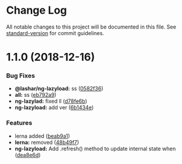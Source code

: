 # Change Log

All notable changes to this project will be documented in this file. See [standard-version](https://github.com/conventional-changelog/standard-version) for commit guidelines.

<a name="1.1.0"></a>
# 1.1.0 (2018-12-16)


### Bug Fixes

* **@lashar/ng-lazyload:** ss ([0582f36](https://github.com/gelashar/ng/commit/0582f36))
* **all:** ss ([eb792a9](https://github.com/gelashar/ng/commit/eb792a9))
* **ng-lazylad:** fixed ll ([d78fe6b](https://github.com/gelashar/ng/commit/d78fe6b))
* **ng-lazyload:** add ver ([6b1434e](https://github.com/gelashar/ng/commit/6b1434e))


### Features

* lerna added ([beab9a1](https://github.com/gelashar/ng/commit/beab9a1))
* **lerna:** removed ([48b49f7](https://github.com/gelashar/ng/commit/48b49f7))
* **ng-lazyload:** Add .refresh() method to update internal state when ([dea8e6d](https://github.com/gelashar/ng/commit/dea8e6d))

